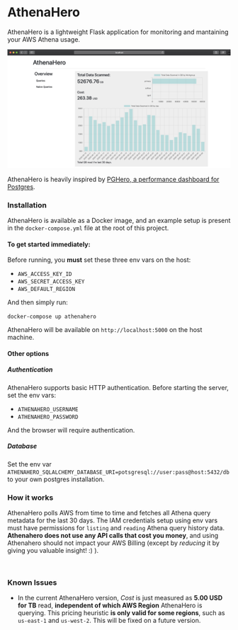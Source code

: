 # AthenaHero
AthenaHero is a lightweight Flask application for monitoring and mantaining your AWS Athena usage.

![](athenahero-home.jpg?raw=true "AthenaHero Home")

AthenaHero is heavily inspired by [PGHero, a performance dashboard for Postgres](https://github.com/ankane/pghero).

### Installation

AthenaHero is available as a Docker image, and an example setup is present in the `docker-compose.yml` file at the root of this project.

#### To get started immediately:
Before running, you **must** set these three env vars on the host:
- `AWS_ACCESS_KEY_ID`
- `AWS_SECRET_ACCESS_KEY`
- `AWS_DEFAULT_REGION`

And then simply run:

```docker-compose up athenahero```

AthenaHero will be available on `http://localhost:5000` on the host machine.

#### Other options

##### Authentication

AthenaHero supports basic HTTP authentication. Before starting the server, set the env vars:

- `ATHENAHERO_USERNAME`
- `ATHENAHERO_PASSWORD`

And the browser will require authentication.

##### Database

Set the env var `ATHENAHERO_SQLALCHEMY_DATABASE_URI=potsgresql://user:pass@host:5432/db` to your own postgres installation. 

### How it works

AthenaHero polls AWS from time to time and fetches all Athena query metadata for the last 30 days. 
The IAM credentials setup using env vars must have permissions for `listing` and `reading` Athena query history data. **Athenahero does not use any API calls that cost you money**, and using Athenahero should not impact your AWS Billing (except by _reducing_ it by giving you valuable insight! :) ).

 <br>

### Known Issues

- In the current AthenaHero version, _Cost_ is just measured as **5.00 USD for TB** read, **independent of which AWS Region** AthenaHero is querying. This pricing heuristic **is only valid for some regions**, such as `us-east-1` and `us-west-2`. This will be fixed on a future version.  
